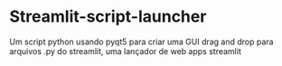 # Streamlit-script-launcher
Um script python usando pyqt5 para criar uma GUI drag and drop para arquivos .py do streamlit, uma lançador de web apps streamlit
